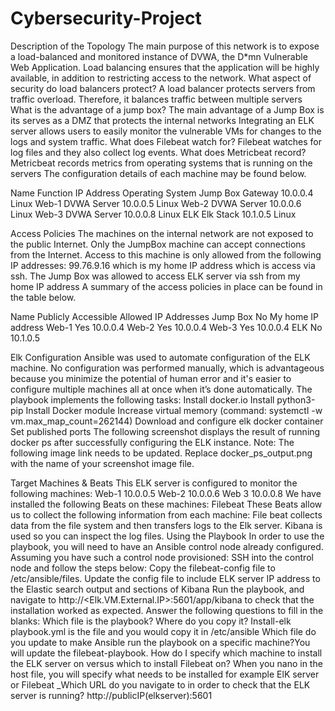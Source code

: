 # Cybersecurity-Project
Description of the Topology
The main purpose of this network is to expose a load-balanced and monitored instance of DVWA, the D*mn Vulnerable Web Application.
Load balancing ensures that the application will be highly available, in addition to restricting access to the network.
 What aspect of security do load balancers protect? A load balancer protects servers from traffic overload.  Therefore, it balances traffic between multiple servers
What is the advantage of a jump box? The main advantage of a Jump Box is its serves as a DMZ that protects the internal networks 
Integrating an ELK server allows users to easily monitor the vulnerable VMs for changes to the logs and system traffic.
 What does Filebeat watch for? Filebeat watches for log files and they also collect log events.
 What does Metricbeat record? Metricbeat records metrics from operating systems that is running on the servers
The configuration details of each machine may be found below. 

Name
Function
IP Address
Operating System
Jump Box
Gateway
10.0.0.4
Linux
Web-1
DVWA Server
10.0.0.5
Linux
Web-2
DVWA Server
10.0.0.6
Linux
Web-3
DVWA Server
10.0.0.8
Linux
ELK
Elk Stack
10.1.0.5
Linux









































Access Policies
The machines on the internal network are not exposed to the public Internet.
Only the JumpBox machine can accept connections from the Internet. Access to this machine is only allowed from the following IP addresses: 99.76.9.16 which is my home IP address which is access via ssh.  The Jump Box was allowed to access ELK server via ssh from my home IP address
A summary of the access policies in place can be found in the table below.

Name
Publicly Accessible
Allowed IP Addresses
Jump Box
No
My home IP address
Web-1
Yes
10.0.0.4
Web-2
Yes
10.0.0.4
Web-3
Yes
10.0.0.4
ELK
No
10.1.0.5


























Elk Configuration
Ansible was used to automate configuration of the ELK machine. No configuration was performed manually, which is advantageous because you minimize the potential of human error and it's easier to configure multiple machines all at once when it’s done automatically.
The playbook implements the following tasks:
Install docker.io
Install python3-pip
Install Docker module
Increase virtual memory (command: systemctl -w vm.max_map_count=262144)
Download and configure elk docker container
Set published ports
The following screenshot displays the result of running docker ps after successfully configuring the ELK instance.
Note: The following image link needs to be updated. Replace docker_ps_output.png with the name of your screenshot image file.

Target Machines & Beats
This ELK server is configured to monitor the following machines:
Web-1 10.0.0.5
Web-2 10.0.0.6
Web 3 10.0.0.8
We have installed the following Beats on these machines:
Filebeat
These Beats allow us to collect the following information from each machine:
File beat collects data from the file system and then transfers logs to the Elk server.  Kibana is used so you can inspect the log files.
Using the Playbook
In order to use the playbook, you will need to have an Ansible control node already configured. Assuming you have such a control node provisioned:
SSH into the control node and follow the steps below:
Copy the filebeat-config file to /etc/ansible/files.
Update the config file to include ELK server IP address to the Elastic search output and sections of Kibana
Run the playbook, and navigate to http://<Elk.VM.External.IP>:5601/app/kibana to check that the installation worked as expected.
 Answer the following questions to fill in the blanks:
Which file is the playbook? Where do you copy it? Install-elk playbook.yml is the file and you would copy it in /etc/ansible
Which file do you update to make Ansible run the playbook on a specific machine?You will update the filebeat-playbook.  How do I specify which machine to install the ELK server on versus which to install Filebeat on? When you nano in the host file, you will specify what needs to be installed for example ElK server or Filebeat
_Which URL do you navigate to in order to check that the ELK server is running?
http://publicIP(elkserver):5601




